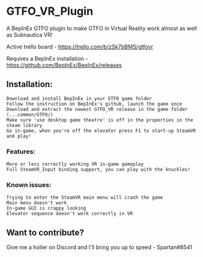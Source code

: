 # GTFO_VR_Plugin
A BepInEx GTFO plugin to make GTFO in Virtual Reality work almost as well as Subnautica VR!

Active trello board - https://trello.com/b/zSk7bBMS/gtfovr

Requires a BepInEx installation - https://github.com/BepInEx/BepInEx/releases 

## Installation: 

	Download and install BepInEx in your GTFO game folder
	Follow the instruction on BepInEx's github, launch the game once
	Download and extract the newest GTFO_VR release in the game folder (...common/GTFO/)
	Make sure 'use desktop game theatre' is off in the properties in the steam library
	Go in-game, when you're off the elevator press F1 to start-up SteamVR and play!
	
### Features:
	More or less correctly working VR in-game gameplay 
	Full SteamVR_Input binding support, you can play with the knuckles!

### Known issues: 
	Trying to enter the SteamVR main menu will crash the game 
	Main menu doesn't work
	In-game GUI is crappy looking 
	Elevator sequence doesn't work correctly in VR 


## Want to contribute?

Give me a holler on Discord and I'll bring you up to speed - Spartan#8541 
